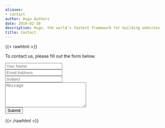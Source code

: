 ```yaml
---
aliases:
- contact
author: Hugo Authors
date: 2019-02-30
description: Hugo, the world's fastest framework for building websites
title: Contact
---
```


{{< rawhtml >}}

<div class="content">
    <p class="mb-2">To contact us, please fill out the form below.</p>
    <form name=contact action="https://getform.io/f/ff9a6bb8-d96b-469a-8a56-6615d5643a6f" method="POST">
    <div class="mb-4">
         <input type=text placeholder="Your Name" name=name class="w-full p-4 bg-gray-200 border border-gray-200 focus:outline-none focus:bg-white focus:border-gray-500 dark:bg-warmgray-700 dark:border-warmgray-700 dark:focus:bg-warmgray-800" required>
    </div>
    <div class="mb-4">
        <input type=text placeholder="Email Address" name=mail class="w-full p-4 bg-gray-200 border border-gray-200 focus:outline-none focus:bg-white focus:border-gray-500 dark:bg-warmgray-700 dark:border-warmgray-700 dark:focus:bg-warmgray-800" required>
    </div>
    <div class="mb-4">
        <input type=text placeholder="Subject" name=title class="w-full p-4 bg-gray-200 border border-gray-200 focus:outline-none focus:bg-white focus:border-gray-500 dark:bg-warmgray-700 dark:border-warmgray-700 dark:focus:bg-warmgray-800" required>
    </div>
    <div class="mb-4">
        <textarea rows=5 cols=30 placeholder="Message" name=message class="w-full p-4 bg-gray-200 border border-gray-200 focus:outline-none focus:bg-white focus:border-gray-500 dark:bg-warmgray-700 dark:border-warmgray-700 dark:focus:bg-warmgray-800" required></textarea>
    </div>
    <input type=submit value="Submit" class="w-full button duration-100 py-2 bg-gray-800 text-white cursor-pointer transition-colors hover:bg-gray-600">
    </form>
</div>
{{< /rawhtml >}}
